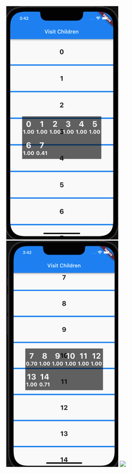 <img width="300" src="https://github.com/Jokergz/flutter_visit_children/blob/main/img/1.png" />
<img width="300" src="https://github.com/Jokergz/flutter_visit_children/blob/main/img/2.png" />
<img width="300" src="https://github.com/Jokergz/flutter_visit_children/blob/main/img/3.gif" />